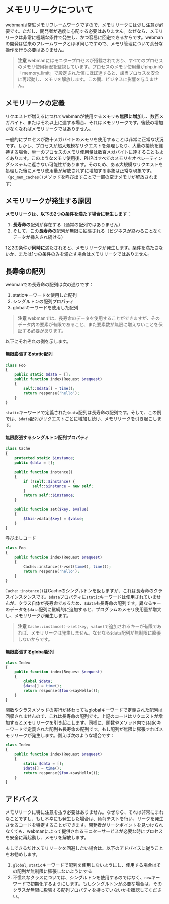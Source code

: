 # メモリリークについて
webmanは常駐メモリフレームワークですので、メモリリークには少し注意が必要です。ただし、開発者が過度に心配する必要はありません。なぜなら、メモリリークは非常に極端な条件で発生し、かつ容易に回避できるからです。webmanの開発は従来のフレームワークとほぼ同じですので、メモリ管理について余分な操作を行う必要はありません。

> **注意**
> webmanにはモニタープロセスが搭載されており、すべてのプロセスのメモリ使用状況を監視しています。プロセスのメモリ使用量がphp.iniの「memory_limit」で設定された値にほぼ達すると、該当プロセスを安全に再起動し、メモリを解放します。この間、ビジネスに影響を与えません。

## メモリリークの定義
リクエストが増えるにつれてwebmanが使用するメモリも**無限に増加**し、数百メガバイト、またはそれ以上に達する場合、それはメモリリークです。後続の増加がなくなればメモリリークではありません。

一般的にプロセスが数十メガバイトのメモリを使用することは非常に正常な状況です。しかし、プロセスが超大規模なリクエストを処理したり、大量の接続を維持する場合、単一のプロセスのメモリ使用量は数百メガバイトに達することもよくあります。このようなメモリ使用後、PHPはすべてのメモリをオペレーティングシステムに返さない可能性があります。そのため、ある大規模なリクエストを処理した後にメモリ使用量が解放されずに増加する事象は正常な現象です。（`gc_mem_caches()`メソッドを呼び出すことで一部の空きメモリが解放されます）

## メモリリークが発生する原因
**メモリリークは、以下の2つの条件を満たす場合に発生します：**
1. **長寿命の**配列が存在する（通常の配列ではありません）
2. そして、この**長寿命の**配列が無限に拡張される（ビジネスが終わることなくデータが挿入され続ける）

1と2の条件が**同時に**満たされると、メモリリークが発生します。条件を満たさないか、または1つの条件のみを満たす場合はメモリリークではありません。

## 長寿命の配列
webmanでの長寿命の配列は次の通りです：
1. staticキーワードを使用した配列
2. シングルトンの配列プロパティ
3. globalキーワードを使用した配列

> **注意**
> webmanでは、長寿命のデータを使用することができますが、そのデータ内の要素が有限であること、また要素数が無限に増えないことを保証する必要があります。

以下にそれぞれの例を示します。

#### 無限膨張するstatic配列
```php
class Foo
{
    public static $data = [];
    public function index(Request $request)
    {
        self::$data[] = time();
        return response('hello');
    }
}
```

`static`キーワードで定義された`$data`配列は長寿命の配列です。そして、この例では、`$data`配列がリクエストごとに増加し続け、メモリリークを引き起こします。

#### 無限膨張するシングルトン配列プロパティ
```php
class Cache
{
    protected static $instance;
    public $data = [];
    
    public function instance()
    {
        if (!self::$instance) {
            self::$instance = new self;
        }
        return self::$instance;
    }
    
    public function set($key, $value)
    {
        $this->data[$key] = $value;
    }
}
```

呼び出しコード
```php
class Foo
{
    public function index(Request $request)
    {
        Cache::instance()->set(time(), time());
        return response('hello');
    }
}
```

`Cache::instance()`はCacheのシングルトンを返しますが、これは長寿命のクラスインスタンスです。`$data`プロパティに`static`キーワードは使用されていませんが、クラス自体が長寿命であるため、`$data`も長寿命の配列です。異なるキーのデータを`$data`配列に継続的に追加すると、プログラムのメモリ使用量が増大し、メモリリークが発生します。

> **注意**
> `Cache::instance()->set(key, value)`で追加されるキーが有限であれば、メモリリークは発生しません。なぜなら`$data`配列が無制限に膨張しないからです。

#### 無限膨張するglobal配列
```php
class Index
{
    public function index(Request $request)
    {
        global $data;
        $data[] = time();
        return response($foo->sayHello());
    }
}
```

関数やクラスメソッドの実行が終わってもglobalキーワードで定義された配列は回収されませんので、これは長寿命の配列です。上記のコードはリクエストが増加するとメモリリークを引き起こします。同様に、関数やメソッド内でstaticキーワードで定義された配列も長寿命の配列です。もし配列が無限に膨張すればメモリリークが発生します。例えば次のような場合です：
```php
class Index
{
    public function index(Request $request)
    {
        static $data = [];
        $data[] = time();
        return response($foo->sayHello());
    }
}
```

## アドバイス
メモリリークに特に注意を払う必要はありません。なぜなら、それは非常にまれなことですし、もし不幸にも発生した場合は、負荷テストを行い、リークを発生させるコードを特定することができます。開発者がリークポイントを見つけられなくても、webmanによって提供されるモニターサービスが必要な時にプロセスを安全に再起動し、メモリを解放します。

もしできるだけメモリリークを回避したい場合は、以下のアドバイスに従うことをお勧めします。
1. `global`, `static`キーワードで配列を使用しないようにし、使用する場合はその配列が無制限に膨張しないようにする
2. 不慣れなクラスについては、シングルトンを使用するのではなく、`new`キーワードで初期化するようにします。もしシングルトンが必要な場合は、そのクラスが無限に膨張する配列プロパティを持っていないかを確認してください。
